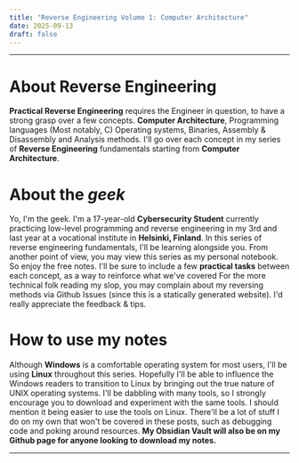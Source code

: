 ```yaml
---
title: "Reverse Engineering Volume 1: Computer Architecture"
date: 2025-09-13
draft: false
---
```

---
# About Reverse Engineering
**Practical Reverse Engineering** requires the Engineer in question, to have a strong grasp over a few concepts. **Computer Architecture**, Programming languages (Most notably, C) Operating systems, Binaries, Assembly & Disassembly and Analysis methods. 
I'll go over each concept in my series of **Reverse Engineering** fundamentals starting from **Computer Architecture**.
# About the *geek*
Yo, I'm the geek. I'm a 17-year-old **Cybersecurity Student** currently practicing low-level programming and reverse engineering in my 3rd and last year at a vocational institute in **Helsinki, Finland**. 
In this series of reverse engineering fundamentals, I'll be learning alongside you. From another point of view, you may view this series as my personal notebook. So enjoy the free notes. I'll be sure to include a few **practical tasks** between each concept, as a way to reinforce what we've covered 
For the more technical folk reading my slop, you may complain about my reversing methods via Github Issues (since this is a statically generated website). I'd really appreciate the feedback & tips. 

# How to use my notes
Although **Windows** is a comfortable operating system for most users, I'll be using **Linux** throughout this series. Hopefully I'll be able to influence the Windows readers to transition to Linux by bringing out the true nature of UNIX operating systems. I'll be dabbling with many tools, so I strongly encourage you to download and experiment with the same tools. I should mention it being easier to use the tools on Linux. There'll be a lot of stuff I do on my own that won't be covered in these posts, such as debugging code and poking around resources.
**My Obsidian Vault will also be on my Github page for anyone looking to download my notes.**

--- 


